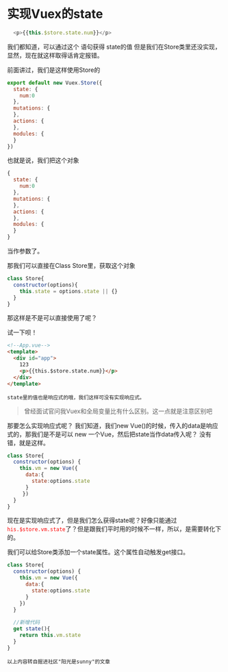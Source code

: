 
# 实现Vuex的state

```js
  <p>{{this.$store.state.num}}</p>
```

我们都知道，可以通过这个 语句获得 state的值 但是我们在Store类里还没实现，显然，现在就这样取得话肯定报错。

前面讲过，我们是这样使用Store的

```js
export default new Vuex.Store({
  state: {
    num:0
  },
  mutations: {
  },
  actions: {
  },
  modules: {
  }
})
```

也就是说，我们把这个对象

```js
{
  state: {
    num:0
  },
  mutations: {
  },
  actions: {
  },
  modules: {
  }
}
```
当作参数了。

那我们可以直接在Class Store里，获取这个对象

```js
class Store{
  constructor(options){
    this.state = options.state || {}    
  }
}
```

那这样是不是可以直接使用了呢？

试一下呗！

```html
<!--App.vue-->
<template>
  <div id="app">
    123
    <p>{{this.$store.state.num}}</p>
  </div>
</template>
```
`state里的值也是响应式的哦，我们这样可没有实现响应式。`

>曾经面试官问我Vuex和全局变量比有什么区别。这一点就是注意区别吧

那要怎么实现响应式呢？ 我们知道，我们new Vue()的时候，传入的data是响应式的，那我们是不是可以 new 一个Vue，然后把state当作data传入呢？ 没有错，就是这样。

```js
class Store{
  constructor(options) {
    this.vm = new Vue({
      data:{
        state:options.state
      }
     })
  }
}
```

现在是实现响应式了，但是我们怎么获得state呢？好像只能通过<font color="red">`his.$store.vm.state`</font>了？但是跟我们平时用的时候不一样，所以，是需要转化下的。

我们可以给Store类添加一个state属性。这个属性自动触发get接口。

```js
class Store{
  constructor(options) {
    this.vm = new Vue({
      data:{
        state:options.state
      }
    })
  }
  
  //新增代码
  get state(){
    return this.vm.state
  }
}
```

`以上内容转自掘进社区"阳光是sunny"的文章`